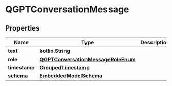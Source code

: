 
# QGPTConversationMessage

## Properties
Name | Type | Description | Notes
------------ | ------------- | ------------- | -------------
**text** | **kotlin.String** |  | 
**role** | [**QGPTConversationMessageRoleEnum**](QGPTConversationMessageRoleEnum) |  | 
**timestamp** | [**GroupedTimestamp**](GroupedTimestamp) |  | 
**schema** | [**EmbeddedModelSchema**](EmbeddedModelSchema) |  |  [optional]




